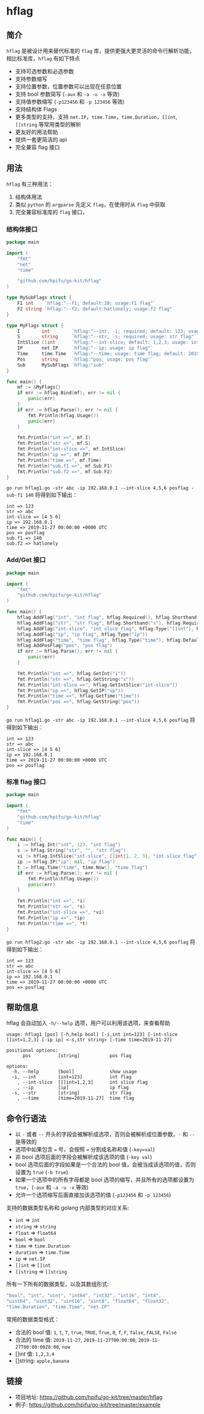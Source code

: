 # hflag

## 简介

`hflag` 是被设计用来替代标准的 `flag` 库，提供更强大更灵活的命令行解析功能，相比标准库，`hflag` 有如下特点

- 支持可选参数和必选参数
- 支持参数缩写
- 支持位置参数，位置参数可以出现在任意位置
- 支持 bool 参数简写 (`-aux` 和 `-a -u -x` 等效)
- 支持值参数缩写 (`-p123456` 和 `-p 123456` 等效)
- 支持结构体 Flags
- 更多类型的支持，支持 `net.IP`，`time.Time`，`time.Duration`，`[]int`, `[]string` 等常用类型的解析
- 更友好的用法帮助
- 提供一套更简洁的 api
- 完全兼容 flag 接口

## 用法

`hflag` 有三种用法：

1. 结构体用法
2. 类似 `python` 的 `argparse` 先定义 `flag`，在使用时从 `flag` 中获取
3. 完全兼容标准库的 `flag` 接口，

### 结构体接口

``` go
package main

import (
	"fmt"
	"net"
	"time"

	"github.com/hpifu/go-kit/hflag"
)

type MySubFlags struct {
	F1 int    `hflag:"--f1; default:20; usage:f1 flag"`
	F2 string `hflag:"--f2; default:hatlonely; usage:f2 flag"`
}

type MyFlags struct {
	I        int        `hflag:"--int, -i; required; default: 123; usage: int flag"`
	S        string     `hflag:"--str, -s; required; usage: str flag"`
	IntSlice []int      `hflag:"--int-slice; default: 1,2,3; usage: int slice flag"`
	IP       net.IP     `hflag:"--ip; usage: ip flag"`
	Time     time.Time  `hflag:"--time; usage: time flag; default: 2019-11-27"`
	Pos      string     `hflag:"pos; usage: pos flag"`
	Sub      MySubFlags `hflag:"sub"`
}

func main() {
	mf := &MyFlags{}
	if err := hflag.Bind(mf); err != nil {
		panic(err)
	}
	if err := hflag.Parse(); err != nil {
		fmt.Println(hflag.Usage())
		panic(err)
	}

	fmt.Println("int =>", mf.I)
	fmt.Println("str =>", mf.S)
	fmt.Println("int-slice =>", mf.IntSlice)
	fmt.Println("ip =>", mf.IP)
	fmt.Println("time =>", mf.Time)
	fmt.Println("sub.f1 =>", mf.Sub.F1)
	fmt.Println("sub.f2 =>", mf.Sub.F2)
}
```

`go run hflag1.go -str abc -ip 192.168.0.1 --int-slice 4,5,6 posflag -sub-f1 140` 将得到如下输出：

```
int => 123
str => abc
int-slice => [4 5 6]
ip => 192.168.0.1
time => 2019-11-27 00:00:00 +0000 UTC
pos => posflag
sub.f1 => 140
sub.f2 => hatlonely
```

### Add/Get 接口

``` go
package main

import (
	"fmt"
	"github.com/hpifu/go-kit/hflag"
)

func main() {
	hflag.AddFlag("int", "int flag", hflag.Required(), hflag.Shorthand("i"), hflag.Type("int"), hflag.DefaultValue("123"))
	hflag.AddFlag("str", "str flag", hflag.Shorthand("s"), hflag.Required())
	hflag.AddFlag("int-slice", "int slice flag", hflag.Type("[]int"), hflag.DefaultValue("1,2,3"))
	hflag.AddFlag("ip", "ip flag", hflag.Type("ip"))
	hflag.AddFlag("time", "time flag", hflag.Type("time"), hflag.DefaultValue("2019-11-27"))
	hflag.AddPosFlag("pos", "pos flag")
	if err := hflag.Parse(); err != nil {
		panic(err)
	}

	fmt.Println("int =>", hflag.GetInt("i"))
	fmt.Println("str =>", hflag.GetString("s"))
	fmt.Println("int-slice =>", hflag.GetIntSlice("int-slice"))
	fmt.Println("ip =>", hflag.GetIP("ip"))
	fmt.Println("time =>", hflag.GetTime("time"))
	fmt.Println("pos =>", hflag.GetString("pos"))
}
```

`go run hflag1.go -str abc -ip 192.168.0.1 --int-slice 4,5,6 posflag` 将得到如下输出：

```
int => 123
str => abc
int-slice => [4 5 6]
ip => 192.168.0.1
time => 2019-11-27 00:00:00 +0000 UTC
pos => posflag
```

### 标准 flag 接口

``` go
package main

import (
	"fmt"
	"github.com/hpifu/go-kit/hflag"
	"time"
)

func main() {
	i := hflag.Int("int", 123, "int flag")
	s := hflag.String("str", "", "str flag")
	vi := hflag.IntSlice("int-slice", []int{1, 2, 3}, "int slice flag")
	ip := hflag.IP("ip", nil, "ip flag")
	t := hflag.Time("time", time.Now(), "time flag")
	if err := hflag.Parse(); err != nil {
		fmt.Println(hflag.Usage())
		panic(err)
	}

	fmt.Println("int =>", *i)
	fmt.Println("str =>", *s)
	fmt.Println("int-slice =>", *vi)
	fmt.Println("ip =>", *ip)
	fmt.Println("time =>", *t)
}
```

`go run hflag2.go -str abc -ip 192.168.0.1 --int-slice 4,5,6 posflag` 将得到如下输出：

```
int => 123
str => abc
int-slice => [4 5 6]
ip => 192.168.0.1
time => 2019-11-27 00:00:00 +0000 UTC
pos => posflag
```

## 帮助信息

hflag 会自动加入 `-h/--help` 选项，用户可以利用该选项，来查看帮助

```
usage: hflag1 [pos] [-h,help bool] [-i,int int=123] [-int-slice []int=1,2,3] [-ip ip] <-s,str string> [-time time=2019-11-27]

positional options:
      pos          [string]           pos flag

options:
  -h, --help       [bool]             show usage
  -i, --int        [int=123]          int flag
    , --int-slice  [[]int=1,2,3]      int slice flag
    , --ip         [ip]               ip flag
  -s, --str        [string]           str flag
    , --time       [time=2019-11-27]  time flag
```

## 命令行语法

- 以 `-` 或者 `--` 开头的字段会被解析成选项，否则会被解析成位置参数，`-` 和 `--` 是等效的
- 选项中如果包含 `=` 号，会按照 `=` 分割成名称和值 (`-key=val`)
- 非 bool 选项后面的字段会被解析成该选项的值 (`-key val`)
- bool 选项后面的字段如果是一个合法的 bool 值，会被当成该选项的值，否则设置为 `true` (`-b true`)
- 如果一个选项中的所有字母都是 bool 选项的缩写，并且所有的选项都设置为 `true`，(`-aux` 和 `-a -u -x` 等效)
- 允许一个选项缩写后面直接加该选项的值 (`-p123456` 和 `-p 123456`)

支持的数据类型名称和 golang 内部类型的对应关系:

- `int` => `int`
- `string` => `string`
- `float` => `float64`
- `bool` => `bool`
- `time` => `time.Duration`
- `duration` => `time.Time`
- `ip` => `net.IP`
- `[]int` => `[]int`
- `[]string` => `[]string`

所有一下所有的数据类型，以及其数组形式:

``` go
"bool", "int", "uint", "int64", "int32", "int16", "int8",
"uint64", "uint32", "uint16", "uint8", "float64", "float32",
"time.Duration", "time.Time", "net.IP"
```

常用的数据类型格式：

- 合法的 bool 值: `1`, `t`, `T`, `true`, `TRUE`, `True`, `0`, `f`, `F`, `false`, `FALSE`, `False`
- 合法的 time 值: `2019-11-27`, `2019-11-27T00:00:00`, `2019-11-27T00:00:00Z8:00`, `now`
- []int 值: `1,2,3,4`
- []string: `apple,banana`

## 链接

- 项目地址: <https://github.com/hpifu/go-kit/tree/master/hflag>
- 例子: <https://github.com/hpifu/go-kit/tree/master/example>
